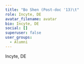 ```yaml
---
title: "Bo Shen (Post-doc '13)\t"
role: Incyte, DE
avatar_filename: avatar
bio: Incyte, DE
social: []
superuser: false
user_groups:
  - Alumni
---
```

Incyte, DE
